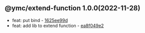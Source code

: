 <a name="1.0.0">

## @ymc/extend-function 1.0.0(2022-11-28)</a> 
- feat: put bind - [1625ee99d](https://github.com/ymc-github/js-idea/commit/a1625ee99d08f202c0f754003dda84af2b5acfdd "feat(core): put bind&#10;&#10;")
- feat: add lib to extend function - [ea8f049e2](https://github.com/ymc-github/js-idea/commit/cea8f049e23051fe3b4735292a38b25de7f4f20c "feat(core): add lib to extend function&#10;&#10;")